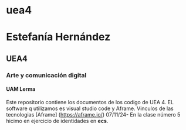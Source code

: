 # uea4
# Estefanía Hernández
## UEA4
### Arte y comunicación digital
#### UAM Lerma
Este repositorio contiene los documentos de los codigo de UEA 4. EL software q utilizamos es visual studio code y Aframe.
Vinculos de las tecnologias
[Aframe] (https://aframe.io/)
07/11/24- En la clase número 5 hicimo en ejercicio de identidades en **ecs**.